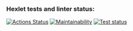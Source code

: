 ### Hexlet tests and linter status:
[![Actions Status](https://github.com/NoimanUsA/frontend-project-lvl3/workflows/hexlet-check/badge.svg)](https://github.com/NoimanUsA/frontend-project-lvl3/actions)
[![Maintainability](https://api.codeclimate.com/v1/badges/f94f92cb88edad412de0/maintainability)](https://codeclimate.com/github/NoimanUsA/frontend-project-lvl3/maintainability)
[![Test status](https://github.com/NoimanUsA/frontend-project-lvl3/workflows/Main/badge.svg)](https://github.com/NoimanUsA/frontend-project-lvl3/actions)
